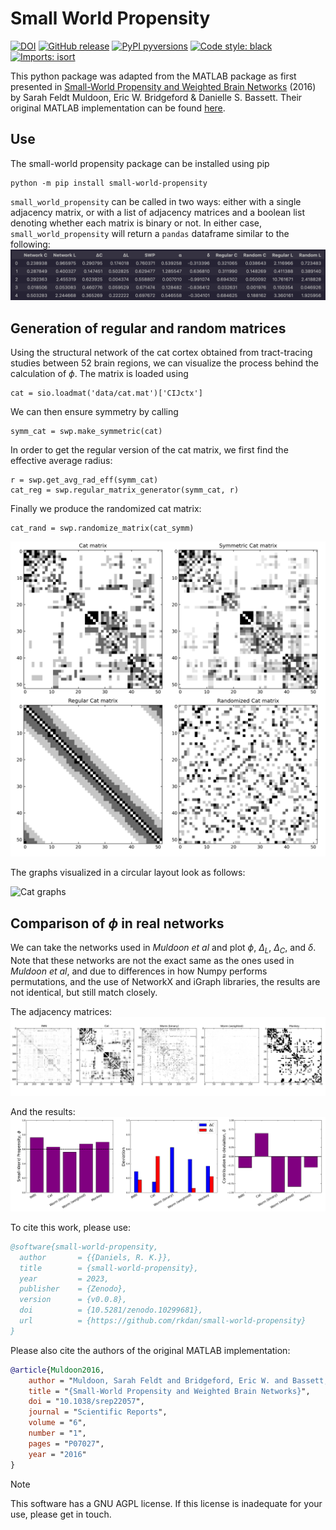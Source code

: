 # Small World Propensity
[![DOI](https://zenodo.org/badge/DOI/10.5281/zenodo.10299681.svg)](https://doi.org/10.5281/zenodo.10299681)
[![GitHub release](https://img.shields.io/github/v/release/rkdan/small_world_propensity?include_prereleases)](https://GitHub.com/rkdan/small_world_propensity/releases)
[![PyPI pyversions](https://img.shields.io/pypi/pyversions/small-world-propensity.svg)](https://pypi.python.org/pypi/small-world-propensity/)
[![Code style: black](https://img.shields.io/badge/code%20style-black-000000.svg)](https://github.com/psf/black)
[![Imports: isort](https://img.shields.io/badge/%20imports-isort-%231674b1?style=flat&labelColor=ef8336)](https://pycqa.github.io/isort/)

This python package was adapted from the MATLAB package as first presented in [Small-World Propensity and Weighted Brain Networks](https://www.nature.com/articles/srep22057) (2016) by Sarah Feldt Muldoon, Eric W. Bridgeford & Danielle S. Bassett. Their original MATLAB implementation can be found [here](https://kk1995.github.io/BauerLab/BauerLab/MATLAB/lib/+mouse/+graph/smallWorldPropensity.html).

## Use
The small-world propensity package can be installed using pip
```
python -m pip install small-world-propensity
```
`small_world_propensity` can be called in two ways: either with a single adjacency matrix, or with a list of adjacency matrices and a boolean list denoting whether each matrix is binary or not. In either case, `small_world_propensity` will return a `pandas` dataframe similar to the following:
![Dataframe](https://github.com/rkdan/small_world_propensity/blob/main/img/dataframe.png?raw=True)

## Generation of regular and random matrices
Using the structural network of the cat cortex obtained from tract-tracing studies between 52 brain regions, we can visualize the process behind the calculation of $\phi$. The matrix is loaded using

```
cat = sio.loadmat('data/cat.mat')['CIJctx']
```
We can then ensure symmetry by calling
```
symm_cat = swp.make_symmetric(cat)
```
In order to get the regular version of the cat matrix, we first find the effective average radius:
```
r = swp.get_avg_rad_eff(symm_cat)
cat_reg = swp.regular_matrix_generator(symm_cat, r)
```
Finally we produce the randomized cat matrix:
```
cat_rand = swp.randomize_matrix(cat_symm)
```
![Cat matrices](https://github.com/rkdan/small_world_propensity/blob/main/img/cat.png?raw=True)

The graphs visualized in a circular layout look as follows:

![Cat graphs](https://github.com/rkdan/small_world_propensity/blob/main/img/cat_graphs.png?raw=True)

## Comparison of $\phi$ in real networks
We can take the networks used in _Muldoon et al_ and plot $\phi$, $\Delta_L$, $\Delta_C$, and $\delta$. Note that these networks are not the exact same as the ones used in _Muldoon et al_, and due to differences in how Numpy performs permutations, and the use of NetworkX and iGraph libraries, the results are not identical, but still match closely.

The adjacency matrices:
![Adjacency matrices](https://github.com/rkdan/small_world_propensity/blob/main/img/matrices.png?raw=True)

And the results:
![Summary](https://github.com/rkdan/small_world_propensity/blob/main/img/summary.png?raw=True)

To cite this work, please use:
```bibtex
@software{small-world-propensity,
  author       = {{Daniels, R. K.}},
  title        = {small-world-propensity},
  year         = 2023,
  publisher    = {Zenodo},
  version      = {v0.0.8},
  doi          = {10.5281/zenodo.10299681},
  url          = {https://github.com/rkdan/small-world-propensity}
}
```
Please also cite the authors of the original MATLAB implementation:
```bibtex
@article{Muldoon2016,
    author = "Muldoon, Sarah Feldt and Bridgeford, Eric W. and Bassett, Danielle S.",
    title = "{Small-World Propensity and Weighted Brain Networks}",
    doi = "10.1038/srep22057",
    journal = "Scientific Reports",
    volume = "6",
    number = "1",
    pages = "P07027",
    year = "2016"
}
```

> [!NOTE]  
> This software has a GNU AGPL license. If this license is inadequate for your use, please get in touch.